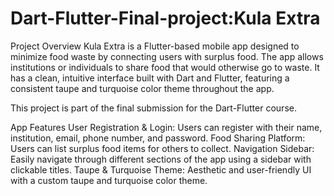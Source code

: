 # Dart-Flutter-Final-project:Kula Extra
Project Overview
Kula Extra is a Flutter-based mobile app designed to minimize food waste by connecting users with surplus food. The app allows institutions or individuals to share food that would otherwise go to waste. It has a clean, intuitive interface built with Dart and Flutter, featuring a consistent taupe and turquoise color theme throughout the app.

This project is part of the final submission for the Dart-Flutter course.

App Features
User Registration & Login: Users can register with their name, institution, email, phone number, and password.
Food Sharing Platform: Users can list surplus food items for others to collect.
Navigation Sidebar: Easily navigate through different sections of the app using a sidebar with clickable titles.
Taupe & Turquoise Theme: Aesthetic and user-friendly UI with a custom taupe and turquoise color theme.
